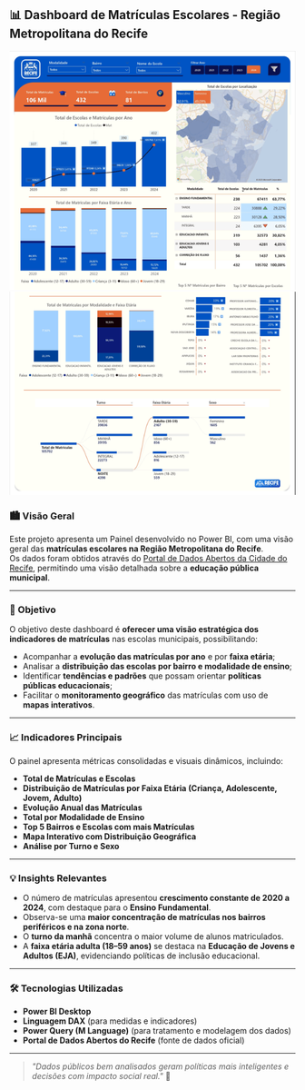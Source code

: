 ## 📊 Dashboard de Matrículas Escolares - Região Metropolitana do Recife

![Dashboard de Matrículas](img/dash.png)
![Dashboard de Matrículas2](img/dash2.png)
### 🏙️ Visão Geral

Este projeto apresenta um Painel desenvolvido no Power BI, com uma visão geral das **matrículas escolares na Região Metropolitana do Recife**.  
Os dados foram obtidos através do [Portal de Dados Abertos da Cidade do Recife](http://dados.recife.pe.gov.br/), permitindo uma visão detalhada sobre a **educação pública municipal**.

---

### 🎯 Objetivo

O objetivo deste dashboard é **oferecer uma visão estratégica dos indicadores de matrículas** nas escolas municipais, possibilitando:
- Acompanhar a **evolução das matrículas por ano** e por **faixa etária**;
- Analisar a **distribuição das escolas por bairro e modalidade de ensino**;
- Identificar **tendências e padrões** que possam orientar **políticas públicas educacionais**;
- Facilitar o **monitoramento geográfico** das matrículas com uso de **mapas interativos**.

---

### 📈 Indicadores Principais

O painel apresenta métricas consolidadas e visuais dinâmicos, incluindo:

- **Total de Matrículas e Escolas**
- **Distribuição de Matrículas por Faixa Etária (Criança, Adolescente, Jovem, Adulto)**
- **Evolução Anual das Matrículas**
- **Total por Modalidade de Ensino**
- **Top 5 Bairros e Escolas com mais Matrículas**
- **Mapa Interativo com Distribuição Geográfica**
- **Análise por Turno e Sexo**

---

### 💡 Insights Relevantes

- O número de matrículas apresentou **crescimento constante de 2020 a 2024**, com destaque para o **Ensino Fundamental**.
- Observa-se uma **maior concentração de matrículas nos bairros periféricos e na zona norte**.
- O **turno da manhã** concentra o maior volume de alunos matriculados.
- A **faixa etária adulta (18–59 anos)** se destaca na **Educação de Jovens e Adultos (EJA)**, evidenciando políticas de inclusão educacional.

---

### 🛠️ Tecnologias Utilizadas

- **Power BI Desktop**
- **Linguagem DAX** (para medidas e indicadores)
- **Power Query (M Language)** (para tratamento e modelagem dos dados)
- **Portal de Dados Abertos do Recife** (fonte de dados oficial)

---

> _"Dados públicos bem analisados geram políticas mais inteligentes e decisões com impacto social real."_ 🧩


